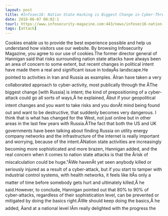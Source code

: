 ```yaml
---
layout: post
title: #Infosec18: Nation State Hacking is Biggest Change in Cyber-Threat Landscape
date: 2018-06-07 00:02:1
tourl: https://www.infosecurity-magazine.com:443/news/infosec18-nation-state-hacking/
tags: [attack]
---
```

Cookies enable us to provide the best experience possible and help us understand how visitors use our website. By browsing Infosecurity Magazine, you agree to our use of cookies.The former director general of Hannigan said that risks surrounding nation state attacks have always been an area of concern to some extent, but recent changes in political intent have made them a real and significant issue in todayÂs landscape.He pointed to activities in Iran and Russia as examples. ÂIran have taken a very collaborated approach to cyber-activity, most publically through the ÂThe biggest change [with Russia] is intent; the kind of prepositioning of a cyber-attack could go all sorts of ways,Â he explained, Âbut if your geopolitical intent changes and you want to take risks and you donÂt mind being found out and want to be destructive, that suddenly becomes very dangerous. I think that is what has changed for the West, not just online but in other areas in the last few years with Russia.ÂThe fact that both the US and UK governments have been talking about finding Russia on utility energy company networks and the infrastructure of the internet is really important and worrying, because of the intent.ÂNation state activities are increasingly becoming more sophisticated and more brazen, Hannigan added, and the real concern when it comes to nation state attacks is that the Ârisk of miscalculation could be huge."ÂWe havenÂt yet seen anybody killed or seriously injured as a result of a cyber-attack, but if you start to tamper with industrial control systems, with health networks, it feels like itÂs only a matter of time before somebody gets hurt and ultimately killed,Â he said.However, to conclude, Hannigan pointed out that 80% to 90% of cyber-attacks, regardless of their sophistication level, can be prevented or mitigated by doing the basics right.ÂWe should keep doing the basics,Â he added, Âand at a national level IÂm really delighted with the progress the 